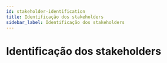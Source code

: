 ```yaml
---
id: stakeholder-identification
title: Identificação dos stakeholders
sidebar_label: Identificação dos stakeholders
---
```


# Identificação dos stakeholders